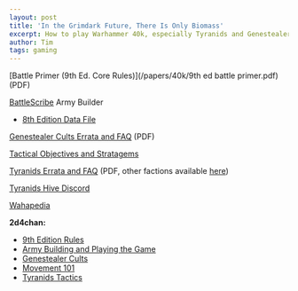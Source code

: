 ```yaml
---
layout: post
title: 'In the Grimdark Future, There Is Only Biomass'
excerpt: How to play Warhammer 40k, especially Tyranids and Genestealer Cults. Updated for 9th edition!
author: Tim
tags: gaming
---
```


[Battle Primer (9th Ed. Core Rules)](/papers/40k/9th ed battle primer.pdf) (PDF)  

[BattleScribe](https://battlescribe.net/) Army Builder  
* [8th Edition Data File](/papers/40k/40k_8th_ed.bsi)

[Genestealer Cults Errata and FAQ](/papers/40k/gs_cults_errata.pdf) (PDF)  

[Tactical Objectives and Stratagems](/_ref/40k/tyranids_ref.html)

[Tyranids Errata and FAQ](/papers/40k/warhammer_40000_tyranids_en.pdf) (PDF, other factions available [here](https://www.warhammer-community.com/faqs/#warhammer-40000))  

[Tyranids Hive Discord](https://discord.com/invite/bHT4vbA)

[Wahapedia](https://wahapedia.ru/wh40k9ed/factions/tyranids/)

**2d4chan:**
* [9th Edition Rules](http://2d4chan.org/wiki/Warhammer_40,000_9th_Edition)
* [Army Building and Playing the Game](http://2d4chan.org/wiki/Warhammer_40,000/Tactics_(9E))  
* [Genestealer Cults](http://2d4chan.org/wiki/Warhammer_40,000/Tactics/Genestealer_Cults_(9E))  
* [Movement 101](http://2d4chan.org/wiki/Warhammer_40,000/Tactics/Movement_101_(9E))  
* [Tyranids Tactics](http://2d4chan.org/wiki/Warhammer_40,000/9th_Edition_Tactics/Tyranids)  
